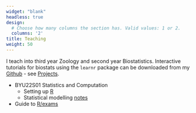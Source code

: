 ```yaml
---
widget: "blank"
headless: true
design:
  # Choose how many columns the section has. Valid values: 1 or 2.
  columns: '2'
title: Teaching
weight: 50
---
```

  
I teach into third year Zoology and second year Biostatistics. Interactive tutorials for biostats using the `learnr` package can be downloaded from my [Github]( https://github.com/jacintak/biostats/tree/master/biostats.tutorials) - see [Projects](/project/biostats-tutorials).

* BYU22S01 Statistics and Computation
    * Setting up [R](/teaching/introR)
    * Statistical modelling [notes](/teaching/GLM/lectures)
* Guide to [R/exams](/teaching/rexams)